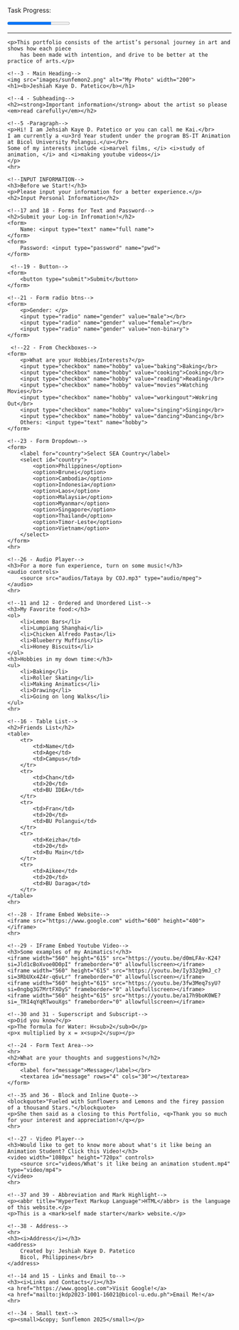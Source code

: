 <!DOCTYPE html>
<html>
    <!--2 - Page Title-->
    <head>
        <title>Sunflemon’s Art Portfolio</title>
        <!--25 - Favicon-->
        <link rel="icon" type="images" href="images/sunflemon-transparent.png">
    </head>

<body>
    <!--40 - Progress Bar-->
    <p>Task Progress:</p>
    <progress value="70" max="100"></progress>
    <hr>

    <p>This portfolio consists of the artist’s personal journey in art and shows how each piece
        has been made with intention, and drive to be better at the practice of arts.</p>

    <!--3 - Main Heading-->
    <img src="images/sunfemon2.png" alt="My Photo" width="200">
    <h1><b>Jeshiah Kaye D. Patetico</b></h1>

    <!--4 - Subheading-->
    <h2><strong>Important information</strong> about the artist so please <em>read carefully</em></h2>
    
    <!--5 -Paragraph-->
    <p>Hi! I am Jehsiah Kaye D. Patetico or you can call me Kai.</br>
    I am currently a <u>3rd Year student under the program BS-IT Animation at Bicol University Polangui.</u></br>
    Some of my interests include <i>marvel films, </i> <i>study of animation, </i> and <i>making youtube videos</i>
    </p>
    <hr>

    <!--INPUT INFORMATION-->
    <h3>Before we Start!</h3>
    <p>Please input your information for a better experience.</p>
    <h2>Input Personal Information</h2>

    <!--17 and 18 - Forms for Text and Password-->
    <h2>Submit your Log-in Infromation!</h2>
    <form>
        Name: <input type="text" name="full name">
    </form>
    <form>
        Password: <input type="password" name="pwd">
    </form>

     <!--19 - Button-->
    <form>
        <button type="submit">Submit</button>
    </form>

    <!--21 - Form radio btns-->
    <form>
        <p>Gender: </p>
        <input type="radio" name="gender" value="male"></br>
        <input type="radio" name="gender" value="female"></br>
        <input type="radio" name="gender" value="non-binary">
    </form>

     <!--22 - From Checkboxes-->
    <form>
        <p>What are your Hobbies/Interests?</p>
        <input type="checkbox" name="hobby" value="baking">Baking</br>
        <input type="checkbox" name="hobby" value="cooking">Cooking</br>
        <input type="checkbox" name="hobby" value="reading">Reading</br>
        <input type="checkbox" name="hobby" value="movies">Watching Movies</br>
        <input type="checkbox" name="hobby" value="workingout">Wokring Out</br>
        <input type="checkbox" name="hobby" value="singing">Singing</br>
        <input type="checkbox" name="hobby" value="dancing">Dancing</br>
        Others: <input type="text" name="hobby">
    </form>

    <!--23 - Form Dropdown-->
    <form>
        <label for="country">Select SEA Country</label>
        <select id="country">
            <option>Philippines</option>
            <option>Brunei</option>
            <option>Cambodia</option>
            <option>Indonesia</option>
            <option>Laos</option>
            <option>Malaysia</option>
            <option>Myanmar</option>
            <option>Singapore</option>
            <option>Thailand</option>
            <option>Timor-Leste</option>
            <option>Vietnam</option>
        </select>
    </form>
    <hr>

    <!--26 - Audio Player-->
    <h3>For a more fun experience, turn on some music!</h3>
    <audio controls>
        <source src="audios/Tataya by COJ.mp3" type="audio/mpeg">
    </audio>
    <hr>

    <!--11 and 12 - Ordered and Unordered List-->
    <h3>My Favorite food:</h3>
    <ol>
        <li>Lemon Bars</li>
        <li>Lumpiang Shanghai</li>
        <li>Chicken Alfredo Pasta</li>
        <li>Blueberry Muffins</li>
        <li>Honey Biscuits</li>
    </ol>
    <h3>Hobbies in my down time:</h3>
    <ul>
        <li>Baking</li>
        <li>Roller Skating</li>
        <li>Making Animatics</li>
        <li>Drawing</li>
        <li>Going on long Walks</li>
    </ul>
    <hr>

    <!--16 - Table List-->
    <h2>Friends List</h2>
    <table>
        <tr>
            <td>Name</td>
            <td>Age</td>
            <td>Campus</td>
        </tr>
        <tr>
            <td>Chan</td>
            <td>20</td>
            <td>BU IDEA</td>
        </tr>
        <tr>
            <td>Fran</td>
            <td>20</td>
            <td>BU Polangui</td>
        </tr>
        <tr>
            <td>Keizha</td>
            <td>20</td>
            <td>Bu Main</td>
        </tr>
        <tr>
            <td>Aikee</td>
            <td>20</td>
            <td>BU Daraga</td>
        </tr>
    </table>
    <hr>

    <!--28 - Iframe Embed Website-->
    <iframe src="https://www.google.com" width="600" height="400"></iframe>
    <hr>

    <!--29 - IFrame Embed Youtube Video-->
    <h3>Some examples of my Animatics!</h3>
    <iframe width="560" height="615" src="https://youtu.be/d0mLFAv-K24?si=Jld1cBoXvoe0D0pI" frameborder="0" allowfullscreen></iframe>
    <iframe width="560" height="615" src="https://youtu.be/Iy332g9mJ_c?si=3RbUXx4Z4r-q6vLr" frameborder="0" allowfullscreen></iframe>
    <iframe width="560" height="615" src="https://youtu.be/3fw3Meq7syU?si=0ngbg3G7MrtFXOyS" frameborder="0" allowfullscreen></iframe>
    <iframe width="560" height="615" src="https://youtu.be/a17h9boK0WE?si=_TRI4qYqRTwouXgs" frameborder="0" allowfullscreen></iframe>

    <!--30 and 31 - Superscript and Subscript-->
    <p>Did you know?</p>
    <p>The formula for Water: H<sub>2</sub>O</p>
    <p>x multiplied by x = x<sup>2</sup></p>

    <!--24 - Form Text Area-->>
    <hr>
    <h2>What are your thoughts and suggestions?</h2>
    <form>
        <label for="message">Message</label></br>
        <textarea id="message" rows="4" cols="30"></textarea>
    </form>

    <!--35 and 36 - Block and Inline Quote-->
    <blockquote>"Fueled with Sunflowers and Lemons and the firey passion of a thousand Stars."</blockquote>
    <p>She then said as a closing to this Portfolio, <q>Thank you so much for your interest and appreciation!</q></p>
    <hr>

    <!--27 - Video Player-->
    <h3>Would like to get to know more about what's it like being an Animation Student? Click this Video!</h3>
    <video width="1080px" height="720px" controls>
        <source src="videos/What's it like being an animation student.mp4" type="video/mp4">
    </video>
    <hr>

    <!--37 and 39 - Abbreviation and Mark Highlight-->
    <p><abbr title="HyperText Markup Language">HTML</abbr> is the language of this website.</p>
    <p>This is a <mark>self made starter</mark> website.</p>

    <!--38 - Address-->
    <hr>
    <h3><i>Address</i></h3>
    <address>
        Created by: Jeshiah Kaye D. Patetico
        Bicol, Philippines</br>
    </address>

    <!--14 and 15 - Links and Email to-->
    <h3><i>Links and Contacts</i></h3>
    <a href="https://www.google.com">Visit Google!</a>
    <a href="mailto:jkdp2023-1001-16021@bicol-u.edu.ph">Email Me!</a>
    <hr>

    <!--34 - Small text-->
    <p><small>&copy; Sunflemon 2025</small></p>

</body>
</html>
